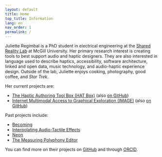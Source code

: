```yaml
---
layout: default
title: Home
top_title: Information
lang: en
nav_order: 1
permalink: /
---
```


Juliette Regimbal is a PhD student in electrical engineering at the [Shared Reality Lab](https://srl.mcgill.ca) at McGill University.
Her primary research interest is creating tools to best support audio and haptic designers.
They are also interested in language used to describe haptics, accessibility, software architecture, linked and open data, music technology, and audio-haptic experience design.
Outside of the lab, Juliette enjoys cooking, photography, good coffee, and *Star Trek*.

Her current projects are:

* [The Haptic Authoring Tool Box (HAT Box)](https://srl.mcgill.ca/hat-box) (also [on GitHub](https://github.com/JRegimbal/hat-box))
* [Internet Multimodal Access to Graphical Exploration (IMAGE)](https://image.a11y.mcgill.ca) (also [on GitHub](https://github.com/Shared-Reality-Lab/IMAGE-server))

Past projects include:

* [Becoming](https://sonicarts.ucsd.edu/research/becoming.html)
* [Interpolating Audio-Tactile Effects](https://github.com/JRegimbal/mmi)
* [Neon](https://github.com/DDMAL/Neon)
* [The Measuring Polyphony Editor](https://github.com/MeasuringPolyphony/mp_editor)

You can find more on their projects on [GitHub](https://github.com/JRegimbal) and through [ORCID](https://orcid.org/0000-0003-4902-046X).
